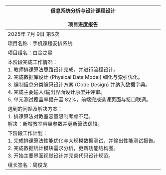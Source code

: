 | 信息系统分析与设计课程设计<br><br>项目进度报告 |
| --- |
| 2025年 7月 9日  第5次 |
| 项目名称：手机课程安排系统 |
| 项目组名：白金之星 |
| 本阶段完成工作情况：<br>1. 教师排课算法思路设计完成，并进行流程设计。<br>2. 完成数据库设计 (Physical Data Model) 细化与索引优化。<br>3. 编制信息分类编码设计方案 (Code Design) 并纳入数据字典。<br>4. 完成主要输入/输出界面设计原型并评审。<br>5. 单元测试覆盖率提升至 82%，前端完成选课页面与接口联调。 |
| 遇到的问题及解决方案：<br>1. 排课算法对教室容量限制考虑不足。<br>解决：新增教室容量参数并更新算法逻辑。 |
| 下阶段工作计划：<br>1. 完成排课算法性能优化与大规模数据测试，并输出性能测试报告。<br>2. 完成数据统计模块需求分析，更新功能结构图。<br>3. 开始主要界面视觉设计并完善代码设计规范。 |
| 组长签名：周俊龙 |